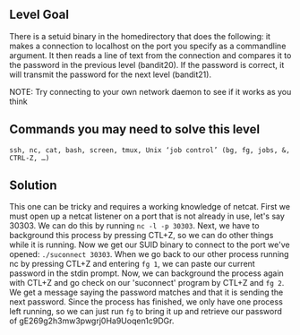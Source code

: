 ## Level Goal ##

There is a setuid binary in the homedirectory that does the following: it makes a connection to localhost on the port you specify as a commandline argument. It then reads a line of text from the connection and compares it to the password in the previous level (bandit20). If the password is correct, it will transmit the password for the next level (bandit21).

NOTE: Try connecting to your own network daemon to see if it works as you think

## Commands you may need to solve this level ##

    ssh, nc, cat, bash, screen, tmux, Unix ‘job control’ (bg, fg, jobs, &, CTRL-Z, …)
    
## Solution ##

This one can be tricky and requires a working knowledge of netcat. First we must open up a netcat listener on a port that is not already in use, let's say 30303. We can do this by running `nc -l -p 30303`. Next, we have to background this process by pressing CTL+Z, so we can do other things while it is running. Now we get our SUID binary to connect to the port we've opened: `./suconnect 30303`. When we go back to our other process running nc by pressing CTL+Z and entering `fg 1`, we can paste our current password in the stdin prompt. Now, we can background the process again with CTL+Z and go check on our 'suconnect' program by CTL+Z and `fg 2`. We get a message saying the password matches and that it is sending the next password. Since the process has finished, we only have one process left running, so we can just run `fg` to bring it up and retrieve our password of gE269g2h3mw3pwgrj0Ha9Uoqen1c9DGr.
